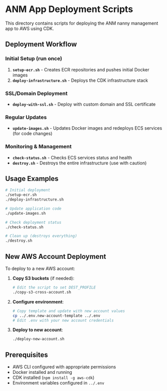 # ANM App Deployment Scripts

This directory contains scripts for deploying the ANM nanny management app to AWS using CDK.

## Deployment Workflow

### Initial Setup (run once)
1. **`setup-ecr.sh`** - Creates ECR repositories and pushes initial Docker images
2. **`deploy-infrastructure.sh`** - Deploys the CDK infrastructure stack

### SSL/Domain Deployment
- **`deploy-with-ssl.sh`** - Deploy with custom domain and SSL certificate

### Regular Updates
- **`update-images.sh`** - Updates Docker images and redeploys ECS services (for code changes)

### Monitoring & Management
- **`check-status.sh`** - Checks ECS services status and health
- **`destroy.sh`** - Destroys the entire infrastructure (use with caution)

## Usage Examples

```bash
# Initial deployment
./setup-ecr.sh
./deploy-infrastructure.sh

# Update application code
./update-images.sh

# Check deployment status
./check-status.sh

# Clean up (destroys everything)
./destroy.sh
```

## New AWS Account Deployment

To deploy to a new AWS account:

1. **Copy S3 buckets** (if needed):
   ```bash
   # Edit the script to set DEST_PROFILE
   ./copy-s3-cross-account.sh
   ```

2. **Configure environment**:
   ```bash
   # Copy template and update with new account values
   cp ../.env.new-account-template ../.env
   # Edit .env with your new account credentials
   ```

3. **Deploy to new account**:
   ```bash
   ./deploy-new-account.sh
   ```

## Prerequisites
- AWS CLI configured with appropriate permissions
- Docker installed and running
- CDK installed (`npm install -g aws-cdk`)
- Environment variables configured in `../.env`
